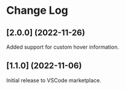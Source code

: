 # Change Log
## [2.0.0] (2022-11-26)
Added support for custom hover information.
## [1.1.0] (2022-11-06)
Initial release to VSCode marketplace.